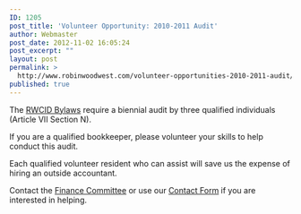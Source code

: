 ```yaml
---
ID: 1205
post_title: 'Volunteer Opportunity: 2010-2011 Audit'
author: Webmaster
post_date: 2012-11-02 16:05:24
post_excerpt: ""
layout: post
permalink: >
  http://www.robinwoodwest.com/volunteer-opportunities-2010-2011-audit/
published: true
---
```

The <a href="http://www.robinwoodwest.com/community-improvement-district/rwcid-bylaws/" title="RWCID Bylaws">RWCID Bylaws</a> require a biennial audit by three qualified individuals (Article VII Section N).

If you are a qualified bookkeeper, please volunteer your skills to help conduct this audit.

Each qualified volunteer resident who can assist will save us the expense of hiring an outside accountant.

Contact the <a href="http://www.robinwoodwest.com/community-improvement-district/committees/finance/" title="Finance Committee">Finance Committee</a> or use our <a href="http://www.robinwoodwest.com/contact-us/" title="Contact Form">Contact Form</a> if you are interested in helping.